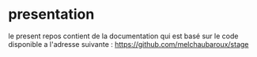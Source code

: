 # presentation 
  le present repos contient de la documentation qui est basé sur le code disponible a l'adresse suivante : https://github.com/melchaubaroux/stage
